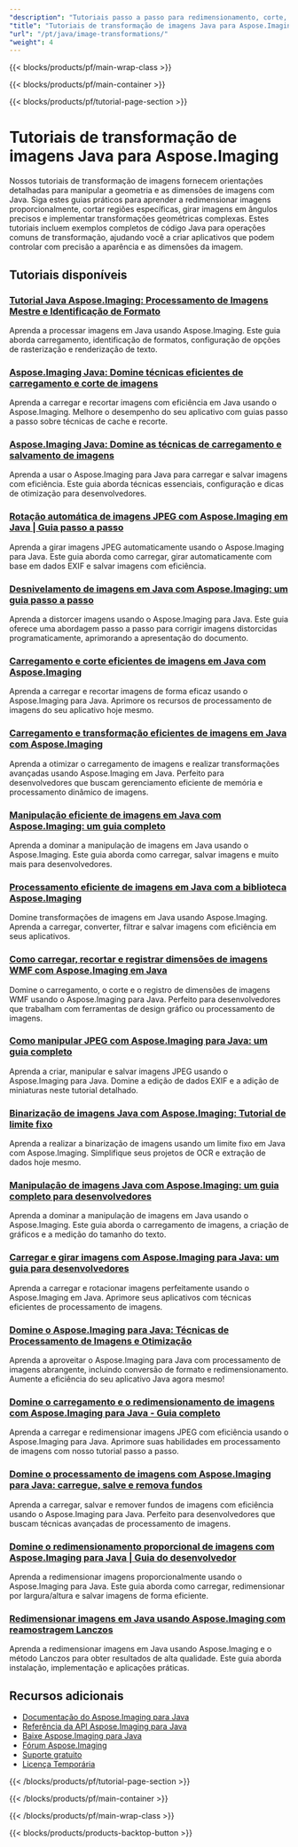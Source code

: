 ```yaml
---
"description": "Tutoriais passo a passo para redimensionamento, corte, rotação e transformações geométricas de imagens usando o Aspose.Imaging para Java."
"title": "Tutoriais de transformação de imagens Java para Aspose.Imaging"
"url": "/pt/java/image-transformations/"
"weight": 4
---
```


{{< blocks/products/pf/main-wrap-class >}}

{{< blocks/products/pf/main-container >}}

{{< blocks/products/pf/tutorial-page-section >}}
# Tutoriais de transformação de imagens Java para Aspose.Imaging

Nossos tutoriais de transformação de imagens fornecem orientações detalhadas para manipular a geometria e as dimensões de imagens com Java. Siga estes guias práticos para aprender a redimensionar imagens proporcionalmente, cortar regiões específicas, girar imagens em ângulos precisos e implementar transformações geométricas complexas. Estes tutoriais incluem exemplos completos de código Java para operações comuns de transformação, ajudando você a criar aplicativos que podem controlar com precisão a aparência e as dimensões da imagem.

## Tutoriais disponíveis

### [Tutorial Java Aspose.Imaging: Processamento de Imagens Mestre e Identificação de Formato](./mastering-aspose-imaging-java-image-processing/)
Aprenda a processar imagens em Java usando Aspose.Imaging. Este guia aborda carregamento, identificação de formatos, configuração de opções de rasterização e renderização de texto.

### [Aspose.Imaging Java: Domine técnicas eficientes de carregamento e corte de imagens](./aspose-imaging-java-efficient-image-load-crop/)
Aprenda a carregar e recortar imagens com eficiência em Java usando o Aspose.Imaging. Melhore o desempenho do seu aplicativo com guias passo a passo sobre técnicas de cache e recorte.

### [Aspose.Imaging Java: Domine as técnicas de carregamento e salvamento de imagens](./aspose-imaging-java-image-processing/)
Aprenda a usar o Aspose.Imaging para Java para carregar e salvar imagens com eficiência. Este guia aborda técnicas essenciais, configuração e dicas de otimização para desenvolvedores.

### [Rotação automática de imagens JPEG com Aspose.Imaging em Java | Guia passo a passo](./auto-rotate-jpeg-images-aspose-imaging-java/)
Aprenda a girar imagens JPEG automaticamente usando o Aspose.Imaging para Java. Este guia aborda como carregar, girar automaticamente com base em dados EXIF e salvar imagens com eficiência.

### [Desnivelamento de imagens em Java com Aspose.Imaging: um guia passo a passo](./deskew-images-aspose-imaging-java/)
Aprenda a distorcer imagens usando o Aspose.Imaging para Java. Este guia oferece uma abordagem passo a passo para corrigir imagens distorcidas programaticamente, aprimorando a apresentação do documento.

### [Carregamento e corte eficientes de imagens em Java com Aspose.Imaging](./aspose-imaging-java-load-crop-images/)
Aprenda a carregar e recortar imagens de forma eficaz usando o Aspose.Imaging para Java. Aprimore os recursos de processamento de imagens do seu aplicativo hoje mesmo.

### [Carregamento e transformação eficientes de imagens em Java com Aspose.Imaging](./aspose-imaging-java-image-loading-transformation/)
Aprenda a otimizar o carregamento de imagens e realizar transformações avançadas usando Aspose.Imaging em Java. Perfeito para desenvolvedores que buscam gerenciamento eficiente de memória e processamento dinâmico de imagens.

### [Manipulação eficiente de imagens em Java com Aspose.Imaging: um guia completo](./java-image-manipulation-aspose-imaging-tutorial/)
Aprenda a dominar a manipulação de imagens em Java usando o Aspose.Imaging. Este guia aborda como carregar, salvar imagens e muito mais para desenvolvedores.

### [Processamento eficiente de imagens em Java com a biblioteca Aspose.Imaging](./aspose-imaging-java-image-processing-guide/)
Domine transformações de imagens em Java usando Aspose.Imaging. Aprenda a carregar, converter, filtrar e salvar imagens com eficiência em seus aplicativos.

### [Como carregar, recortar e registrar dimensões de imagens WMF com Aspose.Imaging em Java](./load-crop-log-wmf-image-dimensions-aspose-imaging-java/)
Domine o carregamento, o corte e o registro de dimensões de imagens WMF usando o Aspose.Imaging para Java. Perfeito para desenvolvedores que trabalham com ferramentas de design gráfico ou processamento de imagens.

### [Como manipular JPEG com Aspose.Imaging para Java: um guia completo](./master-jpeg-manipulation-aspose-imaging-java/)
Aprenda a criar, manipular e salvar imagens JPEG usando o Aspose.Imaging para Java. Domine a edição de dados EXIF e a adição de miniaturas neste tutorial detalhado.

### [Binarização de imagens Java com Aspose.Imaging: Tutorial de limite fixo](./master-image-binarization-java-aspose-imaging/)
Aprenda a realizar a binarização de imagens usando um limite fixo em Java com Aspose.Imaging. Simplifique seus projetos de OCR e extração de dados hoje mesmo.

### [Manipulação de imagens Java com Aspose.Imaging: um guia completo para desenvolvedores](./master-java-image-manipulation-aspose-imaging-guide/)
Aprenda a dominar a manipulação de imagens em Java usando o Aspose.Imaging. Este guia aborda o carregamento de imagens, a criação de gráficos e a medição do tamanho do texto.

### [Carregar e girar imagens com Aspose.Imaging para Java: um guia para desenvolvedores](./load-rotate-images-aspose-imaging-java/)
Aprenda a carregar e rotacionar imagens perfeitamente usando o Aspose.Imaging em Java. Aprimore seus aplicativos com técnicas eficientes de processamento de imagens.

### [Domine o Aspose.Imaging para Java: Técnicas de Processamento de Imagens e Otimização](./mastering-image-processing-aspose-imaging-java/)
Aprenda a aproveitar o Aspose.Imaging para Java com processamento de imagens abrangente, incluindo conversão de formato e redimensionamento. Aumente a eficiência do seu aplicativo Java agora mesmo!

### [Domine o carregamento e o redimensionamento de imagens com Aspose.Imaging para Java - Guia completo](./implement-image-loading-resizing-aspose-imaging-java/)
Aprenda a carregar e redimensionar imagens JPEG com eficiência usando o Aspose.Imaging para Java. Aprimore suas habilidades em processamento de imagens com nosso tutorial passo a passo.

### [Domine o processamento de imagens com Aspose.Imaging para Java: carregue, salve e remova fundos](./aspose-imaging-java-master-image-processing/)
Aprenda a carregar, salvar e remover fundos de imagens com eficiência usando o Aspose.Imaging para Java. Perfeito para desenvolvedores que buscam técnicas avançadas de processamento de imagens.

### [Domine o redimensionamento proporcional de imagens com Aspose.Imaging para Java | Guia do desenvolvedor](./proportional-image-resizing-aspose-imaging-java/)
Aprenda a redimensionar imagens proporcionalmente usando o Aspose.Imaging para Java. Este guia aborda como carregar, redimensionar por largura/altura e salvar imagens de forma eficiente.

### [Redimensionar imagens em Java usando Aspose.Imaging com reamostragem Lanczos](./resize-images-java-aspose-imaging-lanczos/)
Aprenda a redimensionar imagens em Java usando Aspose.Imaging e o método Lanczos para obter resultados de alta qualidade. Este guia aborda instalação, implementação e aplicações práticas.

## Recursos adicionais

- [Documentação do Aspose.Imaging para Java](https://docs.aspose.com/imaging/java/)
- [Referência da API Aspose.Imaging para Java](https://reference.aspose.com/imaging/java/)
- [Baixe Aspose.Imaging para Java](https://releases.aspose.com/imaging/java/)
- [Fórum Aspose.Imaging](https://forum.aspose.com/c/imaging)
- [Suporte gratuito](https://forum.aspose.com/)
- [Licença Temporária](https://purchase.aspose.com/temporary-license/)

{{< /blocks/products/pf/tutorial-page-section >}}

{{< /blocks/products/pf/main-container >}}

{{< /blocks/products/pf/main-wrap-class >}}

{{< blocks/products/products-backtop-button >}}